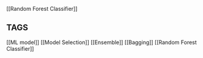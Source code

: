 [[Random Forest Classifier]]



## TAGS

[[ML model]] [[Model Selection]] [[Ensemble]] [[Bagging]] [[Random Forest Classifier]]
